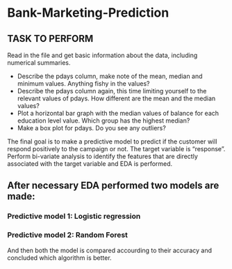 # Bank-Marketing-Prediction
##  TASK TO PERFORM
Read in the file and get basic information about the data, including numerical summaries.
- Describe the pdays column, make note of the mean, median and minimum values. Anything fishy in the values?
- Describe the pdays column again, this time limiting yourself to the relevant values of pdays. How different are the mean and the median values?
- Plot a horizontal bar graph with the median values of balance for each education level value. Which group has the highest median?
- Make a box plot for pdays. Do you see any outliers?

The final goal is to make a predictive model to predict if the customer will respond positively to the campaign or not. The target variable is “response”.
Perform bi-variate analysis to identify the features that are directly associated with the target variable and EDA is performed. 

## After necessary EDA performed two models are made:
### Predictive model 1: Logistic regression
### Predictive model 2: Random Forest

And then both the model is compared accourding to their accuracy and concluded which algorithm is better.

